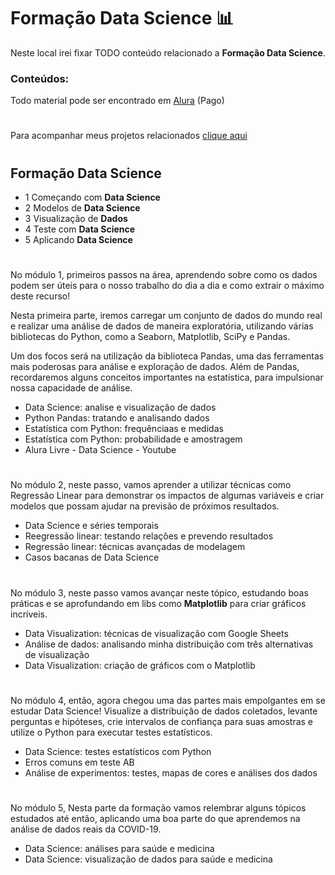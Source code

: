 # Formação Data Science 📊

Neste local irei fixar TODO conteúdo relacionado a <b>Formação Data Science</b>.

### Conteúdos:

Todo material pode ser encontrado em [Alura](https://www.alura.com.br/) (Pago)

#

Para acompanhar meus projetos relacionados [clique aqui](https://github.com/pedrohentec/data-science-training)

#

## Formação Data Science

- 1 Começando com <b>Data Science</b>
- 2 Modelos de <b>Data Science</b>
- 3 Visualização de <b>Dados</b>
- 4 Teste com <b>Data Science</b>
- 5 Aplicando <b>Data Science</b>

#

No módulo 1, primeiros passos na área, aprendendo sobre como os dados podem ser úteis para o nosso trabalho do dia a dia e como extrair o máximo deste recurso!

Nesta primeira parte, iremos carregar um conjunto de dados do mundo real e realizar uma análise de dados de maneira exploratória, utilizando várias bibliotecas do Python, como a Seaborn, Matplotlib, SciPy e Pandas.

Um dos focos será na utilização da biblioteca Pandas, uma das ferramentas mais poderosas para análise e exploração de dados. Além de Pandas, recordaremos alguns conceitos importantes na estatística, para impulsionar nossa capacidade de análise.

- Data Science: analise e visualização de dados
- Python Pandas: tratando e analisando dados
- Estatística com Python: frequênciaas e medidas
- Estatística com Python: probabilidade e amostragem
- Alura Livre - Data Science - Youtube

#

No módulo 2, neste passo, vamos aprender a utilizar técnicas como Regressão Linear para demonstrar os impactos de algumas variáveis e criar modelos que possam ajudar na previsão de próximos resultados.

- Data Science e séries temporais
- Reegressão linear: testando relações e prevendo resultados
- Regressão linear: técnicas avançadas de modelagem
- Casos bacanas de Data Science 

#

No módulo 3, neste passo vamos avançar neste tópico, estudando boas práticas e se aprofundando em libs como <b>Matplotlib</b> para criar gráficos incríveis.

- Data Visualization: técnicas de visualização com Google Sheets
- Análise de dados: analisando minha distribuição com três alternativas de visualização
- Data Visualization: criação de gráficos com o Matplotlib

#

No módulo 4, então, agora chegou uma das partes mais empolgantes em se estudar Data Science! Visualize a distribuição de dados coletados, levante perguntas e hipóteses, crie intervalos de confiança para suas amostras e utilize o Python para executar testes estatísticos.

- Data Science: testes estatísticos com Python
- Erros comuns em teste AB
- Análise de experimentos: testes, mapas de cores e análises dos dados

#

No módulo 5, Nesta parte da formação vamos relembrar alguns tópicos estudados até então, aplicando uma boa parte do que aprendemos na análise de dados reais da COVID-19.

- Data Science: análises para saúde e medicina
- Data Science: visualização de dados para saúde e medicina
